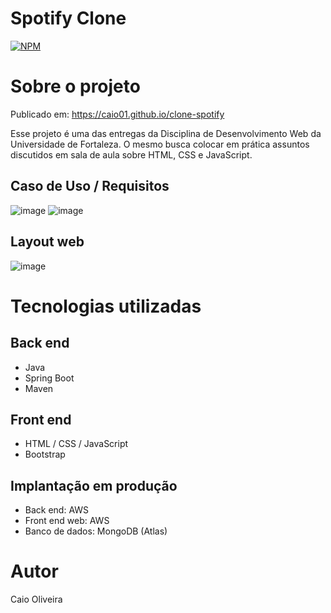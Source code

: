 # Spotify Clone 
[![NPM](https://img.shields.io/npm/l/react)](https://github.com/caio01/Spotify-Clone/blob/master/LICENSE) 

# Sobre o projeto

Publicado em: https://caio01.github.io/clone-spotify

Esse projeto é uma das entregas da Disciplina de Desenvolvimento Web da Universidade de Fortaleza.
O mesmo busca colocar em prática assuntos discutidos em sala de aula sobre HTML, CSS e JavaScript.

## Caso de Uso / Requisitos
![image](https://user-images.githubusercontent.com/49879702/207674758-036d7ebe-6fb7-46c9-8894-478b33f5ae9f.png)
![image](https://user-images.githubusercontent.com/49879702/207675025-00ca4b3f-cd16-41cb-9506-99ec69041fbf.png)

## Layout web
![image](https://user-images.githubusercontent.com/49879702/207682114-078359e1-7b35-4852-9b92-cf78156aa4a3.png)

# Tecnologias utilizadas
## Back end
- Java
- Spring Boot
- Maven
## Front end
- HTML / CSS / JavaScript
- Bootstrap
## Implantação em produção
- Back end: AWS
- Front end web: AWS
- Banco de dados: MongoDB (Atlas)

# Autor

Caio Oliveira
